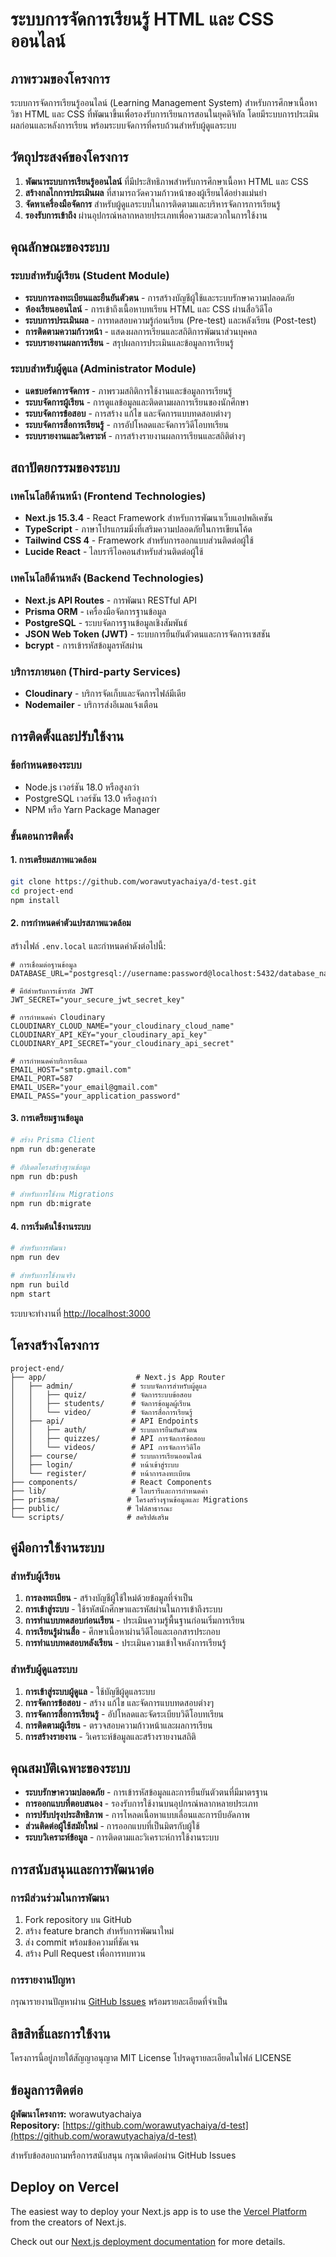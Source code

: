 # ระบบการจัดการเรียนรู้ HTML และ CSS ออนไลน์

## ภาพรวมของโครงการ

ระบบการจัดการเรียนรู้ออนไลน์ (Learning Management System) สำหรับการศึกษาเนื้อหาวิชา HTML และ CSS ที่พัฒนาขึ้นเพื่อรองรับการเรียนการสอนในยุคดิจิทัล โดยมีระบบการประเมินผลก่อนและหลังการเรียน พร้อมระบบจัดการที่ครบถ้วนสำหรับผู้ดูแลระบบ

## วัตถุประสงค์ของโครงการ

1. **พัฒนาระบบการเรียนรู้ออนไลน์** ที่มีประสิทธิภาพสำหรับการศึกษาเนื้อหา HTML และ CSS
2. **สร้างกลไกการประเมินผล** ที่สามารถวัดความก้าวหน้าของผู้เรียนได้อย่างแม่นยำ
3. **จัดหาเครื่องมือจัดการ** สำหรับผู้ดูแลระบบในการติดตามและบริหารจัดการการเรียนรู้
4. **รองรับการเข้าถึง** ผ่านอุปกรณ์หลากหลายประเภทเพื่อความสะดวกในการใช้งาน

## คุณลักษณะของระบบ

### ระบบสำหรับผู้เรียน (Student Module)
- **ระบบการลงทะเบียนและยืนยันตัวตน** - การสร้างบัญชีผู้ใช้และระบบรักษาความปลอดภัย
- **ห้องเรียนออนไลน์** - การเข้าถึงเนื้อหาบทเรียน HTML และ CSS ผ่านสื่อวิดีโอ
- **ระบบการประเมินผล** - การทดสอบความรู้ก่อนเรียน (Pre-test) และหลังเรียน (Post-test)
- **การติดตามความก้าวหน้า** - แสดงผลการเรียนและสถิติการพัฒนาส่วนบุคคล
- **ระบบรายงานผลการเรียน** - สรุปผลการประเมินและข้อมูลการเรียนรู้

### ระบบสำหรับผู้ดูแล (Administrator Module)
- **แดชบอร์ดการจัดการ** - ภาพรวมสถิติการใช้งานและข้อมูลการเรียนรู้
- **ระบบจัดการผู้เรียน** - การดูแลข้อมูลและติดตามผลการเรียนของนักศึกษา
- **ระบบจัดการข้อสอบ** - การสร้าง แก้ไข และจัดการแบบทดสอบต่างๆ
- **ระบบจัดการสื่อการเรียนรู้** - การอัปโหลดและจัดการวิดีโอบทเรียน
- **ระบบรายงานและวิเคราะห์** - การสร้างรายงานผลการเรียนและสถิติต่างๆ

## สถาปัตยกรรมของระบบ

### เทคโนโลยีด้านหน้า (Frontend Technologies)
- **Next.js 15.3.4** - React Framework สำหรับการพัฒนาเว็บแอปพลิเคชัน
- **TypeScript** - ภาษาโปรแกรมมิ่งที่เสริมความปลอดภัยในการเขียนโค้ด
- **Tailwind CSS 4** - Framework สำหรับการออกแบบส่วนติดต่อผู้ใช้
- **Lucide React** - ไลบรารีไอคอนสำหรับส่วนติดต่อผู้ใช้

### เทคโนโลยีด้านหลัง (Backend Technologies)
- **Next.js API Routes** - การพัฒนา RESTful API
- **Prisma ORM** - เครื่องมือจัดการฐานข้อมูล
- **PostgreSQL** - ระบบจัดการฐานข้อมูลเชิงสัมพันธ์
- **JSON Web Token (JWT)** - ระบบการยืนยันตัวตนและการจัดการเซสชัน
- **bcrypt** - การเข้ารหัสข้อมูลรหัสผ่าน

### บริการภายนอก (Third-party Services)
- **Cloudinary** - บริการจัดเก็บและจัดการไฟล์มีเดีย
- **Nodemailer** - บริการส่งอีเมลแจ้งเตือน

## การติดตั้งและปรับใช้งาน

### ข้อกำหนดของระบบ
- Node.js เวอร์ชัน 18.0 หรือสูงกว่า
- PostgreSQL เวอร์ชัน 13.0 หรือสูงกว่า
- NPM หรือ Yarn Package Manager

### ขั้นตอนการติดตั้ง

#### 1. การเตรียมสภาพแวดล้อม
```bash
git clone https://github.com/worawutyachaiya/d-test.git
cd project-end
npm install
```

#### 2. การกำหนดค่าตัวแปรสภาพแวดล้อม
สร้างไฟล์ `.env.local` และกำหนดค่าดังต่อไปนี้:

```env
# การเชื่อมต่อฐานข้อมูล
DATABASE_URL="postgresql://username:password@localhost:5432/database_name"

# คีย์สำหรับการเข้ารหัส JWT
JWT_SECRET="your_secure_jwt_secret_key"

# การกำหนดค่า Cloudinary
CLOUDINARY_CLOUD_NAME="your_cloudinary_cloud_name"
CLOUDINARY_API_KEY="your_cloudinary_api_key"
CLOUDINARY_API_SECRET="your_cloudinary_api_secret"

# การกำหนดค่าบริการอีเมล
EMAIL_HOST="smtp.gmail.com"
EMAIL_PORT=587
EMAIL_USER="your_email@gmail.com"
EMAIL_PASS="your_application_password"
```

#### 3. การเตรียมฐานข้อมูล
```bash
# สร้าง Prisma Client
npm run db:generate

# อัปเดตโครงสร้างฐานข้อมูล
npm run db:push

# สำหรับการใช้งาน Migrations
npm run db:migrate
```

#### 4. การเริ่มต้นใช้งานระบบ
```bash
# สำหรับการพัฒนา
npm run dev

# สำหรับการใช้งานจริง
npm run build
npm start
```

ระบบจะทำงานที่ [http://localhost:3000](http://localhost:3000)

## โครงสร้างโครงการ

```
project-end/
├── app/                    # Next.js App Router
│   ├── admin/             # ระบบจัดการสำหรับผู้ดูแล
│   │   ├── quiz/          # จัดการระบบข้อสอบ
│   │   ├── students/      # จัดการข้อมูลผู้เรียน
│   │   └── video/         # จัดการสื่อการเรียนรู้
│   ├── api/               # API Endpoints
│   │   ├── auth/          # ระบบการยืนยันตัวตน
│   │   ├── quizzes/       # API การจัดการข้อสอบ
│   │   └── videos/        # API การจัดการวิดีโอ
│   ├── course/            # ระบบการเรียนออนไลน์
│   ├── login/             # หน้าเข้าสู่ระบบ
│   └── register/          # หน้าการลงทะเบียน
├── components/            # React Components
├── lib/                   # ไลบรารีและการกำหนดค่า
├── prisma/               # โครงสร้างฐานข้อมูลและ Migrations
├── public/               # ไฟล์สาธารณะ
└── scripts/              # สคริปต์เสริม
```

## คู่มือการใช้งานระบบ

### สำหรับผู้เรียน
1. **การลงทะเบียน** - สร้างบัญชีผู้ใช้ใหม่ด้วยข้อมูลที่จำเป็น
2. **การเข้าสู่ระบบ** - ใช้รหัสนักศึกษาและรหัสผ่านในการเข้าถึงระบบ
3. **การทำแบบทดสอบก่อนเรียน** - ประเมินความรู้พื้นฐานก่อนเริ่มการเรียน
4. **การเรียนรู้ผ่านสื่อ** - ศึกษาเนื้อหาผ่านวิดีโอและเอกสารประกอบ
5. **การทำแบบทดสอบหลังเรียน** - ประเมินความเข้าใจหลังการเรียนรู้

### สำหรับผู้ดูแลระบบ
1. **การเข้าสู่ระบบผู้ดูแล** - ใช้บัญชีผู้ดูแลระบบ
2. **การจัดการข้อสอบ** - สร้าง แก้ไข และจัดการแบบทดสอบต่างๆ
3. **การจัดการสื่อการเรียนรู้** - อัปโหลดและจัดระเบียบวิดีโอบทเรียน
4. **การติดตามผู้เรียน** - ตรวจสอบความก้าวหน้าและผลการเรียน
5. **การสร้างรายงาน** - วิเคราะห์ข้อมูลและสร้างรายงานสถิติ

## คุณสมบัติเฉพาะของระบบ

- **ระบบรักษาความปลอดภัย** - การเข้ารหัสข้อมูลและการยืนยันตัวตนที่มีมาตรฐาน
- **การออกแบบที่ตอบสนอง** - รองรับการใช้งานบนอุปกรณ์หลากหลายประเภท
- **การปรับปรุงประสิทธิภาพ** - การโหลดเนื้อหาแบบเลื่อนและการบีบอัดภาพ
- **ส่วนติดต่อผู้ใช้สมัยใหม่** - การออกแบบที่เป็นมิตรกับผู้ใช้
- **ระบบวิเคราะห์ข้อมูล** - การติดตามและวิเคราะห์การใช้งานระบบ

## การสนับสนุนและการพัฒนาต่อ

### การมีส่วนร่วมในการพัฒนา
1. Fork repository บน GitHub
2. สร้าง feature branch สำหรับการพัฒนาใหม่
3. ส่ง commit พร้อมข้อความที่ชัดเจน
4. สร้าง Pull Request เพื่อการทบทวน

### การรายงานปัญหา
กรุณารายงานปัญหาผ่าน [GitHub Issues](https://github.com/worawutyachaiya/d-test/issues) พร้อมรายละเอียดที่จำเป็น

## ลิขสิทธิ์และการใช้งาน

โครงการนี้อยู่ภายใต้สัญญาอนุญาต MIT License โปรดดูรายละเอียดในไฟล์ LICENSE

## ข้อมูลการติดต่อ

**ผู้พัฒนาโครงการ:** worawutyachaiya  
**Repository:** [https://github.com/worawutyachaiya/d-test](https://github.com/worawutyachaiya/d-test)

สำหรับข้อสอบถามหรือการสนับสนุน กรุณาติดต่อผ่าน GitHub Issues

## Deploy on Vercel

The easiest way to deploy your Next.js app is to use the [Vercel Platform](https://vercel.com/new?utm_medium=default-template&filter=next.js&utm_source=create-next-app&utm_campaign=create-next-app-readme) from the creators of Next.js.

Check out our [Next.js deployment documentation](https://nextjs.org/docs/app/building-your-application/deploying) for more details.

